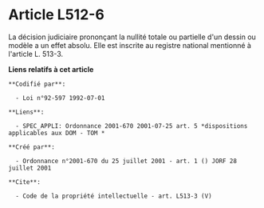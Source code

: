 # Article L512-6

La décision judiciaire prononçant la nullité totale ou partielle d'un dessin ou modèle a un effet absolu. Elle est inscrite
au registre national mentionné à l'article L. 513-3.

**Liens relatifs à cet article**

	**Codifié par**:

	  - Loi n°92-597 1992-07-01

	**Liens**:

	  - SPEC_APPLI: Ordonnance 2001-670 2001-07-25 art. 5 *dispositions applicables aux DOM - TOM *

	**Créé par**:

	  - Ordonnance n°2001-670 du 25 juillet 2001 - art. 1 () JORF 28 juillet 2001

	**Cite**:

	  - Code de la propriété intellectuelle - art. L513-3 (V)

